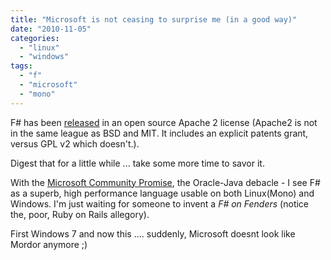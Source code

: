 ```yaml
---
title: "Microsoft is not ceasing to surprise me (in a good way)"
date: "2010-11-05"
categories: 
  - "linux"
  - "windows"
tags: 
  - "f"
  - "microsoft"
  - "mono"
---
```


F# has been [released](http://blogs.msdn.com/b/dsyme/archive/2010/11/04/announcing-the-f-compiler-library-source-code-drop.aspx) in an open source Apache 2 license (Apache2 is not in the same league as BSD and MIT. It includes an explicit patents grant, versus GPL v2 which doesn't.).

Digest that for a little while ... take some more time to savor it.

With the [Microsoft Community Promise](http://tirania.org/blog/archive/2009/Jul-06.html), the Oracle-Java debacle - I see F# as a superb, high performance language usable on both Linux(Mono) and Windows. I'm just waiting for someone to invent a _F# on Fenders_ (notice the, poor, Ruby on Rails allegory).

First Windows 7 and now this .... suddenly, Microsoft doesnt look like Mordor anymore ;)
